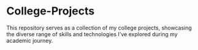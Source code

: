 # College-Projects
This repository serves as a collection of my college projects, showcasing the diverse range of skills and technologies I've explored during my academic journey.
